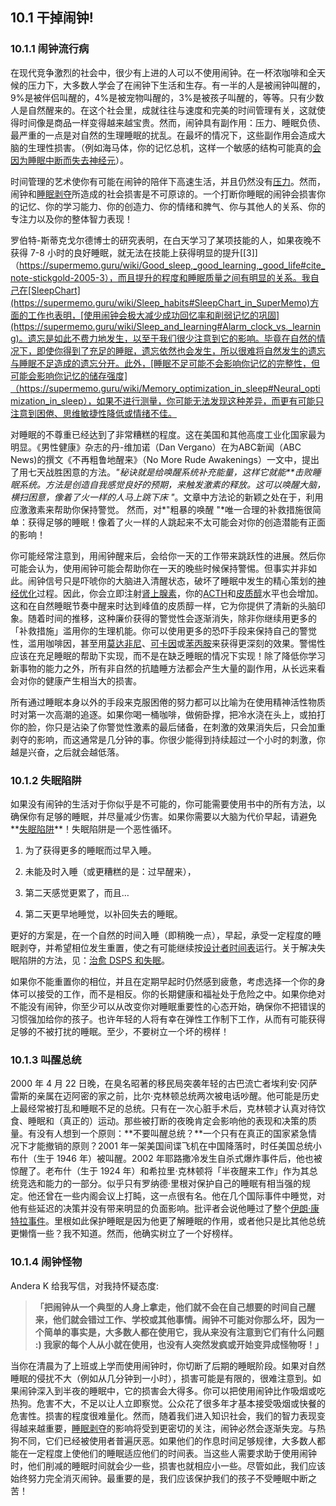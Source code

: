 ## 10.1 干掉闹钟!

### 10.1.1 闹钟流行病

在现代竞争激烈的社会中，很少有上进的人可以不使用闹钟。在一杯浓咖啡和全天候的压力下，大多数人学会了在闹钟下生活和生存。有一半的人是被闹钟叫醒的，9%是被伴侣叫醒的，4%是被宠物叫醒的，3%是被孩子叫醒的，等等。只有少数人是自然醒来的。在这个社会里，成就往往与速度和完美的时间管理有关，这就使得时间像是商品一样变得越来越宝贵。然而，闹钟具有副作用：压力、睡眠负债、最严重的一点是对自然的生理睡眠的扰乱。在最坏的情况下，这些副作用会造成大脑的生理性损害。（例如海马体，你的记忆总机，这样一个敏感的结构可能真的[会因为睡眠中断而失去神经元](https://supermemo.guru/wiki/If_you_do_not_sleep,_you_die!)）。

时间管理的艺术使你有可能在闹钟的陪伴下高速生活，并且仍然没有[压力](https://supermemo.guru/wiki/Factors_that_affect_sleep#Stress)。然而，闹钟和[睡眠剥夺](https://supermemo.guru/wiki/Sleep_deprivation)所造成的社会损害是不可原谅的。一个打断你睡眠的闹钟会损害你的记忆、你的学习能力、你的创造力、你的情绪和脾气、你与其他人的关系、你的专注力以及你的整体智力表现！

罗伯特-斯蒂克戈尔德博士的研究表明，在白天学习了某项技能的人，如果夜晚不获得 7-8 小时的良好睡眠，就无法在技能上获得明显的提升[[3]]（https://supermemo.guru/wiki/Good_sleep,_good_learning,_good_life#cite_note-stickgold-2005-3），而且提升的程度和睡眠质量之间有明显的关系。我自己在[SleepChart](https://supermemo.guru/wiki/Sleep_habits#SleepChart_in_SuperMemo)方面的工作也表明，[使用闹钟会极大减少成功回忆率和削弱记忆的巩固](https://supermemo.guru/wiki/Sleep_and_learning#Alarm_clock_vs._learning)。遗忘是如此不费力地发生，以至于我们很少注意到它的影响。毕竟在自然的情况下，即使你得到了充足的睡眠，遗忘依然也会发生，所以很难将自然发生的遗忘与睡眠不足造成的遗忘分开。此外，[睡眠不足可能不会影响你记忆的完整性，但可能会影响你记忆的储存强度]（https://supermemo.guru/wiki/Memory_optimization_in_sleep#Neural_optimization_in_sleep），如果不进行测量，你可能无法发现这种差异，而更有可能只注意到困倦、思维敏捷性降低或情绪不佳。

对睡眠的不尊重已经达到了非常糟糕的程度。这在美国和其他高度工业化国家最为明显。《男性健康》杂志的丹-维加诺（Dan Vergano）在为ABC新闻（ABC News)的撰文《不再粗鲁地醒来》（No More Rude Awakenings）一文中，提出了用七天战胜困意的方法。*"秘诀就是给唤醒系统补充能量，这样它就能**击败睡眠系统。方法是创造自我感觉良好的预期，来触发激素的释放。这可以唤醒大脑，横扫困意，像着了火一样的人马上跳下床 "*。文章中方法论的新颖之处在于，利用应激激素来帮助你保持警觉。 然而，对*"粗暴的唤醒 "*唯一合理的补救措施很简单：获得足够的睡眠！像着了火一样的人跳起来不太可能会对你的创造潜能有正面的影响！

你可能经常注意到，用闹钟醒来后，会给你一天的工作带来跳跃性的进展。然后你可能会认为，使用闹钟可能会帮助你在一天的晚些时候保持警惕。但事实并非如此。闹钟信号只是吓唬你的大脑进入清醒状态，破坏了睡眠中发生的精心策划的[神经优化](https://supermemo.guru/wiki/Memory_optimization_in_sleep#Neural_optimization_in_sleep)过程。因此，你会立即注射[肾上腺素](http://en.wikipedia.org/wiki/Adrenaline)，你的[ACTH](http://en.wikipedia.org/wiki/ACTH)和[皮质醇](http://en.wikipedia.org/wiki/Cortisol)水平也会增加。这和在自然睡眠节奏中醒来时达到峰值的皮质醇一样，它为你提供了清新的头脑印象。随着时间的推移，这种廉价获得的警觉性会逐渐消失，除非你继续用更多的 「补救措施」滥用你的生理机能。你可以使用更多的恐吓手段来保持自己的警觉性，滥用咖啡因，甚至用[莫达非尼](http://en.wikipedia.org/wiki/Modafinil)、[可卡因](http://en.wikipedia.org/wiki/Cocaine)或[苯丙胺](http://en.wikipedia.org/wiki/Amphetamines)来获得更深刻的效果。警惕性应该在充足睡眠的帮助下实现，而不是在缺乏睡眠的情况下实现！除了降低你学习新事物的能力之外，所有非自然的抗瞌睡方法都会产生大量的副作用，从长远来看会对你的健康产生相当大的损害。

所有通过睡眠本身以外的手段来克服困倦的努力都可以比喻为在使用精神活性物质时对第一次高潮的追逐。如果你喝一桶咖啡，做俯卧撑，把冷水浇在头上，或拍打你的脸，你只是沾染了你警觉性激素的最后储备，在刺激的效果消失后，只会加重剥夺的影响，而这通常是几分钟的事。你很少能得到持续超过一个小时的刺激，你越是兴奋，之后就会越低落。

### 10.1.2 失眠陷阱

如果没有闹钟的生活对于你似乎是不可能的，你可能需要使用书中的所有方法，以确保你有足够的睡眠，并尽量减少伤害。如果你需要以大脑为代价早起，请避免**[失眠陷阱](https://supermemo.guru/wiki/Insomnia)**！失眠陷阱是一个恶性循环。

1. 为了获得更多的睡眠而过早入睡。

2. 未能及时入睡（或更糟糕的是：过早醒来），

3. 第二天感觉更累了，而且…

4. 第二天更早地睡觉，以补回失去的睡眠。

更好的方案是，在一个自然的时间入睡（即稍晚一点），早起，承受一定程度的睡眠剥夺，并希望相位发生重置，使之有可能继续按[设计者时间表](http://www.stevepavlina.com/blog/2005/05/how-to-become-an-early-riser/)运行。关于解决失眠陷阱的方法，见：[治愈 DSPS 和失眠](https://supermemo.guru/wiki/Curing_DSPS_and_insomnia)。

如果你不能重置你的相位，并且在定期早起时仍然感到疲惫，考虑选择一个你的身体可以接受的工作，而不是相反。你的长期健康和福祉处于危险之中。如果你绝对不能没有闹钟，你至少可以从改变你对睡眠重要性的心态开始，确保你不把错误的习惯强加给你的孩子。也许年轻的人将有幸在弹性工作制下工作，从而有可能获得足够的不被打扰的睡眠。至少，不要树立一个坏的榜样！

### 10.1.3 叫醒总统

2000 年 4 月 22 日晚，在臭名昭著的移民局突袭年轻的古巴流亡者埃利安·冈萨雷斯的亲属在迈阿密的家之前，比尔·克林顿总统两次被电话吵醒。他可能是历史上最经常被打乱和睡眠不足的总统。只有在一次心脏手术后，克林顿才认真对待饮食、睡眠和（真正的）运动。那些被打断的夜晚肯定会影响他的表现和决策的质量。有没有人想到一个原则：**不要叫醒总统？**一个只有在真正的国家紧急情况下才能撤销的原则？2001 年一架美国间谍飞机在中国降落时，时任美国总统小布什（生于 1946 年）被叫醒。2002 年耶路撒冷发生自杀式爆炸事件后，他也被惊醒了。老布什（生于 1924 年）和希拉里·克林顿将「半夜醒来工作」作为其总统竞选和能力的一部分。似乎只有罗纳德·里根对保护自己的睡眠有相当强的规定。他还曾在一些内阁会议上打盹，这一点很有名。他在几个国际事件中睡觉，对他有些延迟的决策并没有带来明显的负面影响。批评者会说他睡过了整个[伊朗·康特拉事件](http://en.wikipedia.org/wiki/Iran-Contra_affair)。里根如此保护睡眠是因为他更了解睡眠的作用，或者他只是比其他总统更懒惰一些？我不知道。然而，他确实树立了一个好榜样。

### 10.1.4 闹钟怪物

Andera K 给我写信，对我持怀疑态度:

> **「把闹钟从一个典型的人身上拿走，他们就不会在自己想要的时间自己醒来，他们就会错过工作、学校或其他事情。闹钟不可能对你那么坏，因为一个简单的事实是，大多数人都在使用它，我从来没有注意到它们有什么问题 :) 我家的每个人从小就在使用，也没有人突然发疯或开始变异成怪物呀！」**

当你在清晨为了上班或上学而使用闹钟时，你切断了后期的睡眠阶段。如果对自然睡眠的侵扰不大（例如从几分钟到一小时），损害可能是有限的，很难注意到。如果闹钟深入到半夜的睡眠中，它的损害会大得多。你可以把使用闹钟比作吸烟或吃热狗。危害不大，不足以让人立即察觉。公众花了很多年才基本接受吸烟或快餐的危害性。损害的程度很难量化。然而，随着我们进入知识社会，我们的智力表现变得越来越重要，[睡眠剥夺](https://supermemo.guru/wiki/Sleep_deprivation)的影响将受到更密切的关注，闹钟必然会逐渐失宠。与热狗不同，它们已经被使用者普遍厌恶。如果他们的作息时间足够规律，大多数人都能在一定程度上使他们的睡眠适应他们的时间表。当这些人需要求助于使用闹钟时，他们削减的睡眠时间就会少一些，损害也就相应小一些。尽管如此，我们应该始终努力完全消灭闹钟。最重要的是，我们应该保护我们的孩子不受睡眠中断之苦！